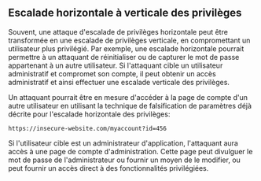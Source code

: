Escalade horizontale à verticale des privilèges
-----------------------------------------------

Souvent, une attaque d'escalade de privilèges horizontale peut être transformée en une escalade de privilèges verticale, en compromettant un utilisateur plus privilégié. Par exemple, une escalade horizontale pourrait permettre à un attaquant de réinitialiser ou de capturer le mot de passe appartenant à un autre utilisateur. Si l'attaquant cible un utilisateur administratif et compromet son compte, il peut obtenir un accès administratif et ainsi effectuer une escalade verticale des privilèges.

Un attaquant pourrait être en mesure d'accéder à la page de compte d'un autre utilisateur en utilisant la technique de falsification de paramètres déjà décrite pour l'escalade horizontale des privilèges:

`https://insecure-website.com/myaccount?id=456`

Si l'utilisateur cible est un administrateur d'application, l'attaquant aura accès à une page de compte d'administration. Cette page peut divulguer le mot de passe de l'administrateur ou fournir un moyen de le modifier, ou peut fournir un accès direct à des fonctionnalités privilégiées.
